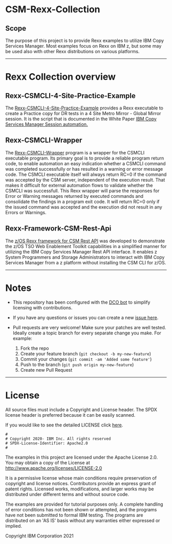 # CSM-Rexx-Collection

## Scope

The purpose of this project is to provide Rexx examples to utilize IBM Copy Services Manager. Most examples focus on Rexx on IBM z, but some may be used also with other Rexx distributions on various platforms. 

---

# Rexx Collection overview

## Rexx-CSMCLI-4-Site-Practice-Example

The [Rexx-CSMCLI-4-Site-Practice-Example](https://github.com/IBM/CSM-Rexx-Collection/tree/master/Rexx-CSMCLI-4-Site-Practice-Example) provides a Rexx executable to create a Practice copy for DR tests in a 4 Site Metro Mirror - Global Mirror session. It is the script that is documented in the White Paper [IBM Copy Services Manager Session automation.](https://www.ibm.com/support/pages/ibm-copy-services-manager-session-automation)

## Rexx-CSMCLI-Wrapper

The [Rexx-CSMCLI-Wrapper](https://github.com/IBM/CSM-Rexx-Collection/tree/master/Rexx-CSMCLI-Wrapper)  program is a wrapper for the CSMCLI executable program. Its primary goal is to provide a reliable program return code, to enable automation an easy indication whether a CSMCLI command was completed successfully or has resulted in a warning or error message code. The CSMCLI executable itself will always return RC=0 if the command was accepted by the CSM server, independent of the execution result. That makes it difficult for external automation flows to validate whether the CSMCLI was successfull. This Rexx wrapper will parse the responses for Error or Warning messages returned by executed commands and consolidate the findings in a program exit code. It will return RC=0 only if the issued command was accepted and the execution did not result in any Errors or Warnings.

## Rexx-Framework-CSM-Rest-Api

The [z/OS Rexx framework for CSM Rest API](https://github.com/IBM/CSM-Rexx-Collection/tree/master/Rexx-Framework-CSM-Rest-Api) was developed to demonstrate the 
z/OS TSO Web Enablement Toolkit capabilities in a simplified manner for 
utilizing the IBM Copy Services Manager Rest API interface. It enables z 
System Programmers and Storage Administrators to interact with IBM Copy 
Services Manager from a z platform without installing the CSM CLI for z/OS. 

---

# Notes

- This repository has been configured with the [DCO bot](https://github.com/probot/dco) to simplify licensing with contributions.

- If you have any questions or issues you can create a new [issue here](https://github.com/IBM/CSM-Rexx-Collection/issues).

- Pull requests are very welcome! Make sure your patches are well tested.
  Ideally create a topic branch for every separate change you make. For
  example:
  
  1. Fork the repo
  2. Create your feature branch (`git checkout -b my-new-feature`)
  3. Commit your changes (`git commit -am 'Added some feature'`)
  4. Push to the branch (`git push origin my-new-feature`)
  5. Create new Pull Request

---

# License

All source files must include a Copyright and License header. The SPDX license header is preferred because it can be easily scanned.

If you would like to see the detailed LICENSE click [here](LICENSE).

```text
#
# Copyright 2020- IBM Inc. All rights reserved
# SPDX-License-Identifier: Apache2.0
#
```

The examples in this project are licensed under the Apache License 2.0. 
You may obtain a copy of the License at http://www.apache.org/licenses/LICENSE-2.0  

It is a permissive license whose main conditions require preservation of 
copyright and license notices. Contributors provide an express grant of 
patent rights. Licensed works, modifications, and larger works may be 
distributed under different terms and without source code.  

The examples are provided for tutorial purposes only. A complete handling 
of error conditions has not been shown or attempted, and the programs have 
not been submitted to formal IBM testing. The programs are distributed on an 
'AS IS' basis without any warranties either expressed or implied.

Copyright IBM Corporation  2021
